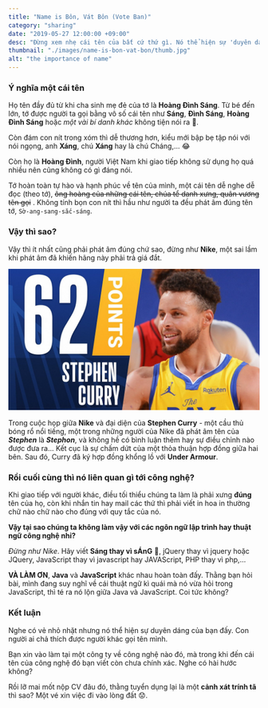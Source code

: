 ```yaml
---
title: "Name is Bôn, Vát Bôn (Vote Ban)"
category: "sharing"
date: "2019-05-27 12:00:00 +09:00"
desc: "Đừng xem nhẹ cái tên của bất cứ thứ gì. Nó thể hiện sự 'duyên dáng' của bạn đấy."
thumbnail: "./images/name-is-bon-vat-bon/thumb.jpg"
alt: "the importance of name"
---
```

### Ý nghĩa một cái tên
Họ tên đầy đủ từ khi cha sinh mẹ đẻ của tớ là **Hoàng Đình Sáng**. Từ bé đến lớn, tớ được người ta gọi bằng vô số cái tên như **Sáng**, **Đình Sáng**, **Hoàng Đình Sáng** hoặc *một vài bí danh khác* không tiện nói ra 🥺.

Còn đám con nít trong xóm thì dễ thương hơn, kiểu mới bập bẹ tập nói với nói ngọng, anh **Xáng**, chú **Xáng** hay là chú Cháng,... 😂

Còn họ là **Hoàng Đình**, người Việt Nam khi giao tiếp không sử dụng họ quá nhiều nên cũng không có gì đáng nói.

Tớ hoàn toàn tự hào và hạnh phúc về tên của mình, một cái tên dễ nghe dễ đọc (theo tớ), ~~ông hoàng của những cái tên, chúa tể danh xưng, quân vương tên gọi~~ . Không tính bọn con nít thì hầu như người ta đều phát âm đúng tên tớ, ```Sờ-ang-sang-sắc-sáng```.

### Vậy thì sao?

Vậy thì ít nhất cũng phải phát âm đúng chứ sao, đừng như **Nike**, một sai lầm khi phát âm đã khiến hãng này phải trả giá đắt.

![](https://raw.githubusercontent.com/meokisama/blog/develop/src/posts/images/name-is-bon-vat-bon/stephen-curry-gsw-vs-blazers-04012021.jpg)

Trong cuộc họp giữa **Nike** và đại diện của **Stephen Curry** - một cầu thủ bóng rổ nổi tiếng, một trong những người của Nike đã phát âm tên của ***Stephen*** là ***Stephon***, và không hề có bình luận thêm hay sự điều chỉnh nào được đưa ra... Kết cục là sự chấm dứt của một thỏa thuận hợp đồng giữa hai bên. Sau đó, Curry đã ký hợp đồng khổng lồ với **Under Armour**.

### Rồi cuối cùng thì nó liên quan gì tới công nghệ?

Khi giao tiếp với người khác, điều tối thiểu chúng ta làm là phải xưng **đúng** tên của họ, còn khi nhắn tin hay mail các thứ thì phải viết in hoa in thường chữ nào chữ nào cho đúng với quy tắc của nó.

**Vậy tại sao chúng ta không làm vậy với các ngôn ngữ lập trình hay thuật ngữ công nghệ nhỉ?**

*Đừng như Nike*. Hãy viết **Sáng thay vì sÁnG** 🥲, jQuery thay vì jquery hoặc JQuery, JavaScript thay vì javascript hay JAVAScript, PHP thay vì php,...

**VÀ LÀM ƠN**, **Java** và **JavaScript** khác nhau hoàn toàn đấy. Thằng bạn hỏi bài, mình đang suy nghĩ về cái thuật ngữ kì quái mà nó vừa hỏi trong JavaScript, thì té ra nó lộn giữa Java và JavaScript. Coi tức không?

### Kết luận

Nghe có vẻ nhỏ nhặt nhưng nó thể hiện sự duyên dáng của bạn đấy. Con người ai chả thích được người khác gọi tên mình.

Bạn xin vào làm tại một công ty về công nghệ nào đó, mà trong khi đến cái tên của công nghệ đó bạn viết còn chưa chính xác. Nghe có hài hước không?

Rồi lỡ mai mốt nộp CV đâu đó, thằng tuyển dụng lại là một **cảnh xát trính tã** thì sao? Một vé xin việc đi vào lòng đất 😟.